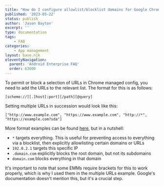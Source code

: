 ```yaml
---
title: "How do I configure allowlist/blocklist domains for Google Chrome?"
published: '2023-05-22'
status: publish
author: 'Jason Bayton'
excerpt: ''
type: documentation
tags: 
    - FAQ
categories:
    - App management
layout: base.njk
eleventyNavigation:
  parent: 'Android Enterprise FAQ'
  order: 63000
--- 
```

To permit or block a selection of URLs in Chrome managed config, you need to add the URLs to the relevant list. The format for this is as follows:

`[scheme://][.]host[:port][/path][@query]`

Setting multiple URLs in succession would look like this:

`["http://www.example.com", "https://www.example.com", "http://*", "https://example.com?sda"]`

More format examples can be found [here](https://support.google.com/chrome/a/answer/9942583), but in a nutshell:

- `*` targets everything. This is useful for preventing access to everything via a blocklist, then explicitly allowlisting certain domains or URLs
- `192.0.2.1` targets this specific IP
- `.domain.com` explicitly blocks the root domain, but not its subdomains
- `domain.com` blocks everything in that domain

It's important to note that some EMMs require brackets for this to work properly, which is why I used them in the multiple URLs example. Google's documentation doesn't mention this, but it's a crucial step.